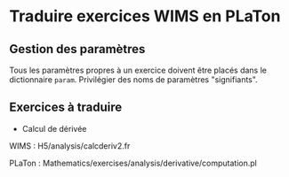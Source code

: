 # Traduire exercices WIMS en PLaTon

## Gestion des paramètres

Tous les paramètres propres à un exercice doivent être placés dans le dictionnaire `param`.
Privilégier des noms de paramètres "signifiants".

## Exercices à traduire

* Calcul de dérivée

WIMS : H5/analysis/calcderiv2.fr

PLaTon : Mathematics/exercises/analysis/derivative/computation.pl